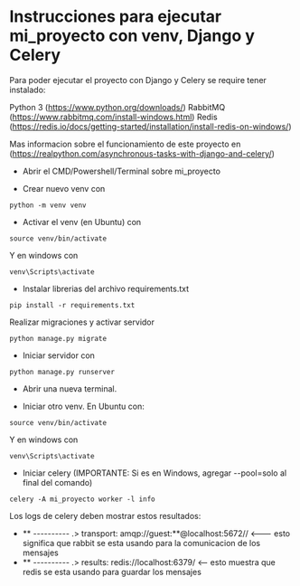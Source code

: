 # Instrucciones para ejecutar mi_proyecto con venv, Django y Celery

Para poder ejecutar el proyecto con Django y Celery se require tener instalado:

Python 3 (https://www.python.org/downloads/)
RabbitMQ (https://www.rabbitmq.com/install-windows.html)
Redis (https://redis.io/docs/getting-started/installation/install-redis-on-windows/) 

Mas informacion sobre el funcionamiento de este proyecto en (https://realpython.com/asynchronous-tasks-with-django-and-celery/)

- Abrir el CMD/Powershell/Terminal sobre mi_proyecto

- Crear nuevo venv con

```
python -m venv venv
```

- Activar el venv (en Ubuntu) con
```
source venv/bin/activate
```
Y en windows con
```
venv\Scripts\activate
```

- Instalar librerias del archivo requirements.txt
```
pip install -r requirements.txt
```

Realizar migraciones y activar servidor
```
python manage.py migrate
```

- Iniciar servidor con
```
python manage.py runserver
```

- Abrir una nueva terminal.

- Iniciar otro venv. En Ubuntu con:
```
source venv/bin/activate
```
Y en windows con
```
venv\Scripts\activate
```

- Iniciar celery (IMPORTANTE: Si es en Windows, agregar --pool=solo al final del comando)
```
celery -A mi_proyecto worker -l info  
```

Los logs de celery deben mostrar estos resultados:

- ** ---------- .> transport:   amqp://guest:**@localhost:5672// <--- esto significa que rabbit se esta usando para la comunicacion de los mensajes
- ** ---------- .> results:     redis://localhost:6379/ <-- esto muestra que redis se esta usando para guardar los mensajes
